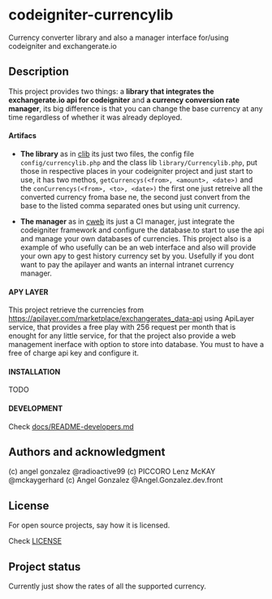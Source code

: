 # codeigniter-currencylib

Currency converter library and also a manager interface for/using codeigniter and exchangerate.io

## Description

This project provides two things: a **library that integrates 
the exchangerate.io api for codeigniter** and **a currency conversion rate manager**, 
its big difference is that you can change the base currency at any time 
regardless of whether it was already deployed.

#### Artifacs

* **The library** as in [clib](clib) its just two files, the config 
file `config/currencylib.php` and the class lib `library/Currencylib.php`, 
put those in respective places in your codeigniter project and just start 
to use, it has two methos, `getCurrencys(<from>, <amount>, <date>)` and 
the `conCurrencys(<from>, <to>, <date>)` the first one just retreive all the 
converted currency froma  base ne, the second just convert from the base to 
the listed comma separated ones but using unit currency.

* **The manager** as in [cweb](cweb) its just a CI manager, just integrate 
the codeigniter framework and configure the database.to start to use the api 
and manage your own databases of currencies. This project also is a example 
of who usefully can be an web interface and also will provide your own apy 
to gest history currency set by you. Usefully if you dont want to pay the 
apilayer and wants an internal intranet currency manager.

#### APY LAYER

This project retrieve the currencies from https://apilayer.com/marketplace/exchangerates_data-api 
using ApiLayer service, that provides a free play with 256 request per month that is enought for 
any little service, for that the project also provide a web management inerface with option 
to store into database. You must to have a free of charge api key and configure it.

#### INSTALLATION

TODO

#### DEVELOPMENT

Check [docs/README-developers.md](docs/README-developers.md)

## Authors and acknowledgment

(c) angel gonzalez @radioactive99
(c) PICCORO Lenz McKAY @mckaygerhard
(c) Angel Gonzalez @Angel.Gonzalez.dev.front

## License

For open source projects, say how it is licensed.

Check [LICENSE](LICENSE)

## Project status

Currently just show the rates of all the supported currency.

